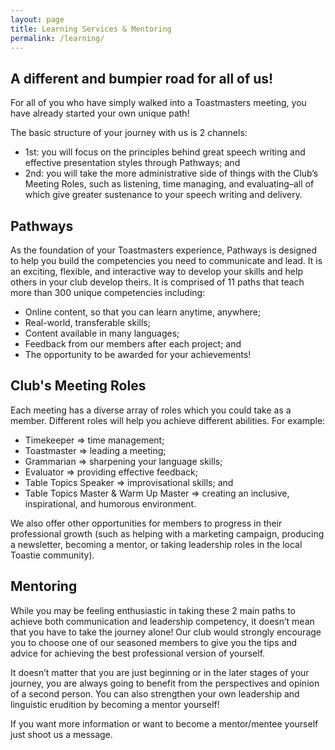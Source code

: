 ```yaml
---
layout: page
title: Learning Services & Mentoring
permalink: /learning/
---
```


## A different and bumpier road for all of us!
For all of you who have simply walked into a Toastmasters meeting, you have already started your own unique path!

The basic structure of your journey with us is 2 channels:
* 1st: you will focus on the principles behind great speech writing and effective presentation styles through Pathways; and
* 2nd: you will take the more administrative side of things with the Club’s Meeting Roles, such as listening, time managing, and evaluating–all of which give greater sustenance to your speech writing and delivery.

## Pathways
As the foundation of your Toastmasters experience, Pathways is designed to help you build the competencies you need to communicate and lead. It is an exciting, flexible, and interactive way to develop your skills and help others in your club develop theirs. It is comprised of 11 paths that teach more than 300 unique competencies including:

* Online content, so that you can learn anytime, anywhere;
* Real-world, transferable skills;
* Content available in many languages;
* Feedback from our members after each project; and
* The opportunity to be awarded for your achievements!

## Club's Meeting Roles
Each meeting has a diverse array of roles which you could take as a member. Different roles will help you achieve different abilities. For example:

* Timekeeper ⇒ time management;
* Toastmaster ⇒ leading a meeting;
* Grammarian ⇒ sharpening your language skills;
* Evaluator ⇒ providing effective feedback;
* Table Topics Speaker ⇒ improvisational skills; and
* Table Topics Master & Warm Up Master ⇒ creating an inclusive, inspirational, and humorous environment.

We also offer other opportunities for members to progress in their professional growth (such as helping with a marketing campaign, producing a newsletter, becoming a mentor, or taking leadership roles in the local Toastie community).

## Mentoring
While you may be feeling enthusiastic in taking these 2 main paths to achieve both communication and leadership competency, it doesn’t mean that you have to take the journey alone! Our club would strongly encourage you to choose one of our seasoned members to give you the tips and advice for achieving the best professional version of yourself. 

It doesn’t matter that you are just beginning or in the later stages of your journey, you are always going to benefit from the perspectives and opinion of a second person. You can also strengthen your own leadership and linguistic erudition by becoming a mentor yourself!

If you want more information or want to become a mentor/mentee yourself just shoot us a message.
